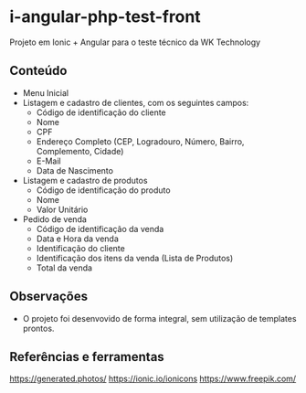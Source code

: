 # i-angular-php-test-front
Projeto em Ionic + Angular para o teste técnico da WK Technology

## Conteúdo
- Menu Inicial
- Listagem e cadastro de clientes, com os seguintes campos:
    - Código de identificação do cliente
    - Nome
    - CPF
    - Endereço Completo (CEP, Logradouro, Número, Bairro, Complemento, Cidade)
    - E-Mail
    - Data de Nascimento
- Listagem e cadastro de produtos
    - Código de identificação do produto
    - Nome
    - Valor Unitário
- Pedido de venda
    - Código de identificação da venda
    - Data e Hora da venda
    - Identificação do cliente
    - Identificação dos itens da venda (Lista de Produtos)
    - Total da venda

## Observações
- O projeto foi desenvovido de forma integral, sem utilização de templates prontos.

## Referências e ferramentas
https://generated.photos/
https://ionic.io/ionicons
https://www.freepik.com/